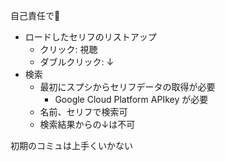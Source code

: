 自己責任で💩

- ロードしたセリフのリストアップ
  - クリック: 視聴
  - ダブルクリック: ↓
- 検索
  - 最初にスプシからセリフデータの取得が必要
    - Google Cloud Platform APIkey が必要
  - 名前、セリフで検索可
  - 検索結果からの↓は不可

初期のコミュは上手くいかない
